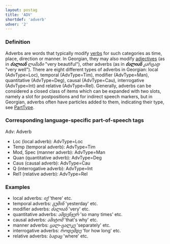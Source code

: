 ```yaml
---
layout: postag
title: 'ADV'
shortdef: 'adverb'
udver: '2'
---
```


### Definition

Adverbs are words that typically modify [verbs](_ka/pos/VERB) for such categories as time, place, direction or manner. In Georgian, they may also modify [adjectives](_ka/pos/ADJ) (as in _<b>ძალიან</b> ლამაზი_ "very beautiful"), other adverbs (as in _<b>ძალიან</b> კარგად_ "very well"). There are eight different types of adverbs in Georgian: local (AdvType=Loc), temporal (AdvType=Tim), modifier (AdvType=Man), quantitative (AdvType=Deg), causal (AdvType=Cau), interrogative (AdvType=Int) and relative (AdvType=Rel). Generally, adverbs can be considered a closed class of items which can be expanded with two slots, namely a slot for postpositions and for indirect speech markers, but in Georgian, adverbs often have particles added to them, indicating their type, see [PartType](_ka/feat/PartType).


### Corresponding language-specific part-of-speech tags

Adv: 	Adverb

- Loc (local adverb): AdvType=Loc
- Temp (temporal adverb): AdvType=Tim
- Mod, Spec (manner adverb): AdvType=Man
- Quan (quantitative adverb): AdvType=Deg
- Caus (causal adverb): AdvType=Cau
- Q (interrogative adverb): AdvType=Int
- Rel1 (relative adverb): AdvType=Rel


### Examples

- local adverbs: _იქ_ 'there' etc.
- temporal adverbs: _გუშინ_ 'yesterday' etc.
- modifier adverbs: _ძალიან_ 'very' etc.
- quantitative adverbs: _ამდენჯერ_ 'so many times' etc.
- causal adverbs: _ამიტომ_ 'that's why' etc.
- manner adverbs: _ცალ-ცალკე_ 'separately' etc.
- interrogative adverbs: _როდემდე_ 'for how long' etc.
- relative adverbs: _სადაც_ 'where' etc.

<!-- Interlanguage links updated Po 6. listopadu 2023, 21:41:22 CET -->
